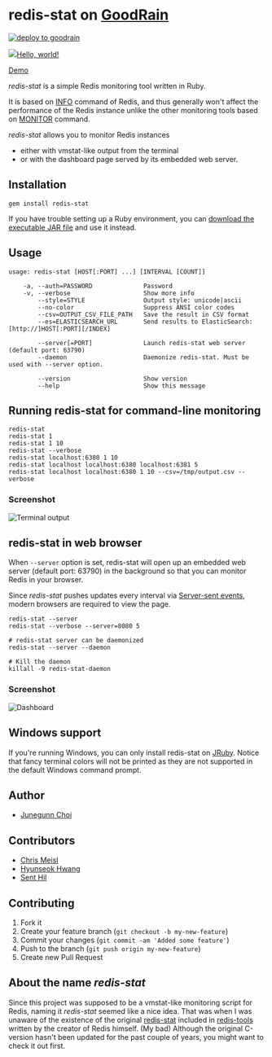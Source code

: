 # redis-stat on [GoodRain](https://www.goodrain.com)


[![deploy to goodrain](http://www.goodrain.com/images/deploy/button.png)](https://user.goodrain.com/)

<img src="http://www.goodrain.com/images/deploy/button.png"><a href="http://example.com/" target="_blank">Hello, world!</a></img>

[Demo](http://redis-stat.goodrain.ucloud-bj-1.goodrain.net:10080/)

_redis-stat_ is a simple Redis monitoring tool written in Ruby.

It is based on [INFO](http://redis.io/commands/info) command of Redis,
and thus generally won't affect the performance of the Redis instance
unlike the other monitoring tools based on [MONITOR](http://redis.io/commands/monitor) command.

_redis-stat_ allows you to monitor Redis instances
- either with vmstat-like output from the terminal
- or with the dashboard page served by its embedded web server.

## Installation

```
gem install redis-stat
```

If you have trouble setting up a Ruby environment, you can [download the
executable JAR file](https://github.com/junegunn/redis-stat/releases) and use
it instead.

## Usage

```
usage: redis-stat [HOST[:PORT] ...] [INTERVAL [COUNT]]

    -a, --auth=PASSWORD              Password
    -v, --verbose                    Show more info
        --style=STYLE                Output style: unicode|ascii
        --no-color                   Suppress ANSI color codes
        --csv=OUTPUT_CSV_FILE_PATH   Save the result in CSV format
        --es=ELASTICSEARCH_URL       Send results to ElasticSearch: [http://]HOST[:PORT][/INDEX]

        --server[=PORT]              Launch redis-stat web server (default port: 63790)
        --daemon                     Daemonize redis-stat. Must be used with --server option.

        --version                    Show version
        --help                       Show this message
```

## Running redis-stat for command-line monitoring

```
redis-stat
redis-stat 1
redis-stat 1 10
redis-stat --verbose
redis-stat localhost:6380 1 10
redis-stat localhost localhost:6380 localhost:6381 5
redis-stat localhost localhost:6380 1 10 --csv=/tmp/output.csv --verbose
```

### Screenshot

![Terminal output](https://github.com/junegunn/redis-stat/raw/master/screenshots/redis-stat-0.3.0.png)

## redis-stat in web browser

When `--server` option is set, redis-stat will open up an embedded web server (default port: 63790)
in the background so that you can monitor Redis in your browser.

Since _redis-stat_ pushes updates every interval via [Server-sent events](http://www.w3.org/TR/eventsource/),
modern browsers are required to view the page.

```
redis-stat --server
redis-stat --verbose --server=8080 5

# redis-stat server can be daemonized
redis-stat --server --daemon

# Kill the daemon
killall -9 redis-stat-daemon
```

### Screenshot

![Dashboard](https://github.com/junegunn/redis-stat/raw/master/screenshots/redis-stat-web.png)

## Windows support

If you're running Windows, you can only install redis-stat on
[JRuby](http://jruby.org/). Notice that fancy terminal colors will not be
printed as they are not supported in the default Windows command prompt.

## Author
- [Junegunn Choi](https://github.com/junegunn)

## Contributors
- [Chris Meisl](https://github.com/cmeisl)
- [Hyunseok Hwang](https://github.com/frhwang)
- [Sent Hil](https://github.com/sent-hil)

## Contributing

1. Fork it
2. Create your feature branch (`git checkout -b my-new-feature`)
3. Commit your changes (`git commit -am 'Added some feature'`)
4. Push to the branch (`git push origin my-new-feature`)
5. Create new Pull Request

## About the name _redis-stat_

Since this project was supposed to be a vmstat-like monitoring script for Redis,
naming it _redis-stat_ seemed like a nice idea. That was when I was unaware of the existence of
the original [redis-stat](https://github.com/antirez/redis-tools/blob/master/redis-stat.c)
included in [redis-tools](https://github.com/antirez/redis-tools) written by the creator of Redis himself. (My bad)
Although the original C-version hasn't been updated for the past couple of years, you might want to check it out first.

